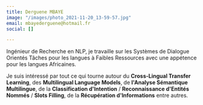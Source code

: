 ```yaml
---
title: Derguene MBAYE
image: "/images/photo_2021-11-20_13-59-57.jpg"
email: mbayederguene@hotmail.fr
social: []

---
```

Ingénieur de Recherche en NLP, je travaille sur les Systèmes de Dialogue Orientés Tâches pour les langues à Faibles Ressources avec une appétence pour les langues Africaines.

Je suis intéressé par tout ce qui tourne autour du **Cross-Lingual Transfer Learning**, des **Multilingual Language Models**, de **l'Analyse Sémantique Multilingue**, de la **Classification d'Intention** / **Reconnaissance d'Entités Nommés** / **Slots Filling**, de la **Récupération d'Informations** entre autres.
